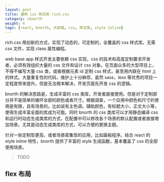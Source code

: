 ```yaml
---
layout: post
title: 通用 css 样式库 rich.css
category: cbnorth
weight: 4
tags: [react, bnorth, 大前端, css, 样式库, style inline]
---
```


rich.css 用创新的方式，实现了动态的，可定制的，全覆盖的 css 样式库。无需 css 文件，实现 class 属性编程。

web base app 样式开发主要依赖 css 实现，css 的技术和高度定制要求开发者，必须有效组织大量的 css 文件和设计 css 对象。在页面众多的大型项目上，不得不编写大量 css 类，或者根据元素 id 定制 css 样式，甚至用内联在 html 上的样式。大量重复性的代码，维护上十分麻烦，虽然 sass，less 等优秀的项目一定程度带来提升。但是无法根本解决，开发页面先开发 css 的逻辑。

bnorth 的解决思路是，生成丰富的 css 类库，开发者直接使用。但是对于定制部分并不是简单的循环全部的颜色或者尺寸。根据调查，一个应用中颜色和尺寸的使用是有限，且有场景的。比如说有主色调，辅助颜色，有标题大小，正文大小等，使得生成丰富全面的库成为可能。同时 bnorth 的 css 类库可以才用静态编译 css 和运行时动态生成类库的方式，在配置中可以修改各个场景的默认配置或者直接增加场景。尤其是动态生成类库的方式，可以方便的更换主题。

针对一些定制型更高，或者场景密集型的应用，比如画板程序。结合 react 的 style inline 特性，bnorth 提供了丰富的 style 生成函数，基本覆盖了 css 的全部使用场景。

> TODO

## flex 布局